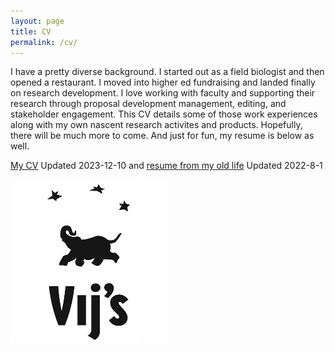 ```yaml
---
layout: page
title: CV
permalink: /cv/
---
```



I have a pretty diverse background.  I started out as a field biologist and then opened a restaurant.  I moved into higher ed fundraising and landed finally on research development.  I love working with faculty and supporting their research through proposal development management, editing, and stakeholder engagement.  This CV details some of those work experiences along with my own nascent research activites and products.  Hopefully, there will be much more to come.  And just for fun, my resume is below as well.

[My CV](/papers/cv1.pdf)  Updated 2023-12-10 and [resume from my old life](/papers/resume.pdf) Updated 2022-8-1

<p align="left">
<img src="/images/Vijs.png" width="50%" alt="Vijs restaurant logo" />
</p>
